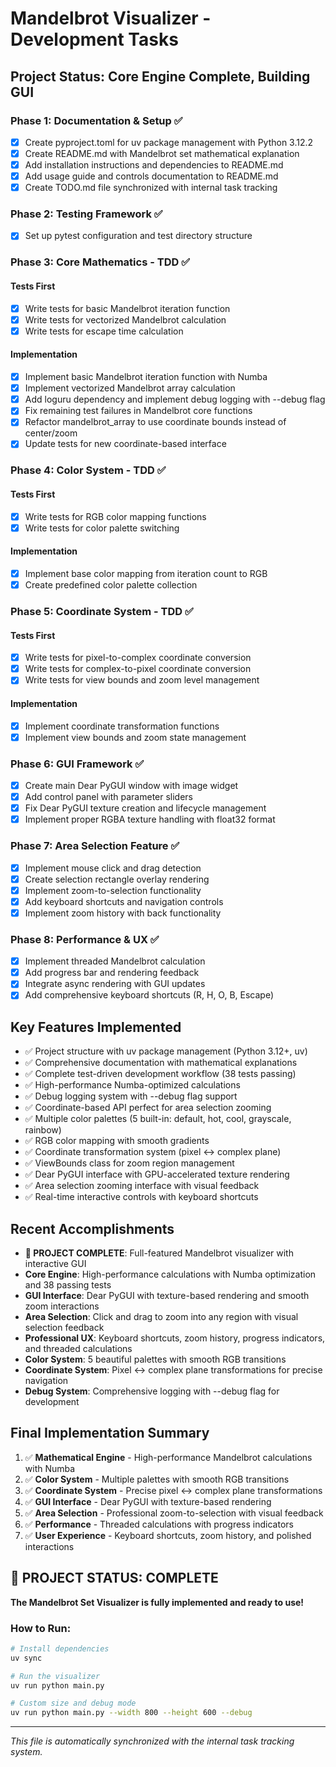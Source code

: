 # Mandelbrot Visualizer - Development Tasks

## Project Status: Core Engine Complete, Building GUI

### Phase 1: Documentation & Setup ✅
- [x] Create pyproject.toml for uv package management with Python 3.12.2
- [x] Create README.md with Mandelbrot set mathematical explanation  
- [x] Add installation instructions and dependencies to README.md
- [x] Add usage guide and controls documentation to README.md
- [x] Create TODO.md file synchronized with internal task tracking

### Phase 2: Testing Framework ✅
- [x] Set up pytest configuration and test directory structure

### Phase 3: Core Mathematics - TDD ✅
#### Tests First
- [x] Write tests for basic Mandelbrot iteration function
- [x] Write tests for vectorized Mandelbrot calculation  
- [x] Write tests for escape time calculation

#### Implementation
- [x] Implement basic Mandelbrot iteration function with Numba
- [x] Implement vectorized Mandelbrot array calculation
- [x] Add loguru dependency and implement debug logging with --debug flag
- [x] Fix remaining test failures in Mandelbrot core functions
- [x] Refactor mandelbrot_array to use coordinate bounds instead of center/zoom
- [x] Update tests for new coordinate-based interface

### Phase 4: Color System - TDD ✅
#### Tests First
- [x] Write tests for RGB color mapping functions
- [x] Write tests for color palette switching

#### Implementation
- [x] Implement base color mapping from iteration count to RGB
- [x] Create predefined color palette collection

### Phase 5: Coordinate System - TDD ✅
#### Tests First
- [x] Write tests for pixel-to-complex coordinate conversion
- [x] Write tests for complex-to-pixel coordinate conversion
- [x] Write tests for view bounds and zoom level management

#### Implementation  
- [x] Implement coordinate transformation functions
- [x] Implement view bounds and zoom state management

### Phase 6: GUI Framework ✅
- [x] Create main Dear PyGUI window with image widget
- [x] Add control panel with parameter sliders
- [x] Fix Dear PyGUI texture creation and lifecycle management
- [x] Implement proper RGBA texture handling with float32 format

### Phase 7: Area Selection Feature ✅
- [x] Implement mouse click and drag detection
- [x] Create selection rectangle overlay rendering
- [x] Implement zoom-to-selection functionality  
- [x] Add keyboard shortcuts and navigation controls
- [x] Implement zoom history with back functionality

### Phase 8: Performance & UX ✅
- [x] Implement threaded Mandelbrot calculation
- [x] Add progress bar and rendering feedback  
- [x] Integrate async rendering with GUI updates
- [x] Add comprehensive keyboard shortcuts (R, H, O, B, Escape)

## Key Features Implemented
- ✅ Project structure with uv package management (Python 3.12+, uv)
- ✅ Comprehensive documentation with mathematical explanations
- ✅ Complete test-driven development workflow (38 tests passing)
- ✅ High-performance Numba-optimized calculations
- ✅ Debug logging system with --debug flag support
- ✅ Coordinate-based API perfect for area selection zooming
- ✅ Multiple color palettes (5 built-in: default, hot, cool, grayscale, rainbow)
- ✅ RGB color mapping with smooth gradients
- ✅ Coordinate transformation system (pixel ↔ complex plane)
- ✅ ViewBounds class for zoom region management
- ✅ Dear PyGUI interface with GPU-accelerated texture rendering
- ✅ Area selection zooming interface with visual feedback
- ✅ Real-time interactive controls with keyboard shortcuts

## Recent Accomplishments
- **🎉 PROJECT COMPLETE**: Full-featured Mandelbrot visualizer with interactive GUI
- **Core Engine**: High-performance calculations with Numba optimization and 38 passing tests
- **GUI Interface**: Dear PyGUI with texture-based rendering and smooth zoom interactions
- **Area Selection**: Click and drag to zoom into any region with visual selection feedback
- **Professional UX**: Keyboard shortcuts, zoom history, progress indicators, and threaded calculations
- **Color System**: 5 beautiful palettes with smooth RGB transitions
- **Coordinate System**: Pixel ↔ complex plane transformations for precise navigation
- **Debug System**: Comprehensive logging with --debug flag for development

## Final Implementation Summary
1. ✅ **Mathematical Engine** - High-performance Mandelbrot calculations with Numba
2. ✅ **Color System** - Multiple palettes with smooth RGB transitions  
3. ✅ **Coordinate System** - Precise pixel ↔ complex plane transformations
4. ✅ **GUI Interface** - Dear PyGUI with texture-based rendering
5. ✅ **Area Selection** - Professional zoom-to-selection with visual feedback
6. ✅ **Performance** - Threaded calculations with progress indicators
7. ✅ **User Experience** - Keyboard shortcuts, zoom history, and polished interactions

## 🎉 PROJECT STATUS: COMPLETE
**The Mandelbrot Set Visualizer is fully implemented and ready to use!**

### How to Run:
```bash
# Install dependencies
uv sync

# Run the visualizer
uv run python main.py

# Custom size and debug mode
uv run python main.py --width 800 --height 600 --debug
```

---
*This file is automatically synchronized with the internal task tracking system.*